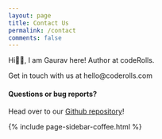 ```yaml
---
layout: page
title: Contact Us
permalink: /contact
comments: false
---
```


<div class="row justify-content-between">
<div class="col-md-8 pr-5">

<p>Hi👋🏼, I am Gaurav here! Author at codeRolls.</p>

<p>Get in touch with us at <span class="spoiler">hello@coderolls.com</span></p>

<h4>Questions or bug reports?</h4>

<p>Head over to our <a href="https://github.com/coderolls/coderolls.github.io">Github repository</a>!</p>

</div>


<div class="col-md-4">

{% include page-sidebar-coffee.html %}
</div>
</div>
